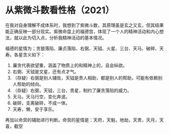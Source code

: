 # 从紫微斗数看性格（2021）

在我对自身理解不成体系时，我想到了紫微斗数，其原理虽是玄之又玄，但其结果能正确反映一部分现实。紫微命盘上的福德宫，体现了一个人的精神活动和内心想法，就以此为切入点，分析我精神活动的基本情况。

福德的星情为；贪狼落陷、廉贞落陷、右弼、天钺、火星、三台、天马、破碎、天寿。各星含义如下：

1.  廉贪代表欲望重，涵盖了物质上的和精神上的，且会纵欲。
2.  右弼、天钺是文星，还有点才气。
3.  （存疑）右弼是别人辅佐，天钺是贵人相助，都是别人的帮助，可能有依赖别人帮助的倾向。
4.  （存疑）右弼，天钺，三台，贵星，制约了廉贪落陷的威力。
5.  天马，天马行空，变化奔波。
6.  破碎，支离破碎，不成一体。
7.  天寿，懒，安于享乐。

再加以命宫的辅助进行判断。命宫的星情是：天府，天魁，地劫，天贵，天月，天喜，截空
